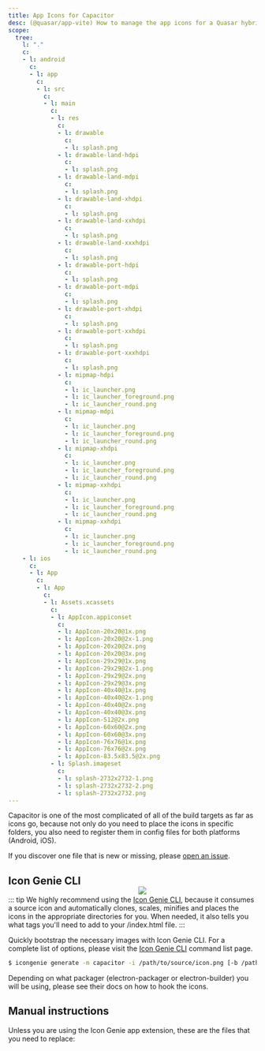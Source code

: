 ```yaml
---
title: App Icons for Capacitor
desc: (@quasar/app-vite) How to manage the app icons for a Quasar hybrid mobile app with Capacitor.
scope:
  tree:
    l: "."
    c:
    - l: android
      c:
      - l: app
        c:
        - l: src
          c:
          - l: main
            c:
            - l: res
              c:
              - l: drawable
                c:
                - l: splash.png
              - l: drawable-land-hdpi
                c:
                - l: splash.png
              - l: drawable-land-mdpi
                c:
                - l: splash.png
              - l: drawable-land-xhdpi
                c:
                - l: splash.png
              - l: drawable-land-xxhdpi
                c:
                - l: splash.png
              - l: drawable-land-xxxhdpi
                c:
                - l: splash.png
              - l: drawable-port-hdpi
                c:
                - l: splash.png
              - l: drawable-port-mdpi
                c:
                - l: splash.png
              - l: drawable-port-xhdpi
                c:
                - l: splash.png
              - l: drawable-port-xxhdpi
                c:
                - l: splash.png
              - l: drawable-port-xxxhdpi
                c:
                - l: splash.png
              - l: mipmap-hdpi
                c:
                - l: ic_launcher.png
                - l: ic_launcher_foreground.png
                - l: ic_launcher_round.png
              - l: mipmap-mdpi
                c:
                - l: ic_launcher.png
                - l: ic_launcher_foreground.png
                - l: ic_launcher_round.png
              - l: mipmap-xhdpi
                c:
                - l: ic_launcher.png
                - l: ic_launcher_foreground.png
                - l: ic_launcher_round.png
              - l: mipmap-xxhdpi
                c:
                - l: ic_launcher.png
                - l: ic_launcher_foreground.png
                - l: ic_launcher_round.png
              - l: mipmap-xxhdpi
                c:
                - l: ic_launcher.png
                - l: ic_launcher_foreground.png
                - l: ic_launcher_round.png
    - l: ios
      c:
      - l: App
        c:
        - l: App
          c:
          - l: Assets.xcassets
            c:
            - l: AppIcon.appiconset
              c:
              - l: AppIcon-20x20@1x.png
              - l: AppIcon-20x20@2x-1.png
              - l: AppIcon-20x20@2x.png
              - l: AppIcon-20x20@3x.png
              - l: AppIcon-29x29@1x.png
              - l: AppIcon-29x29@2x-1.png
              - l: AppIcon-29x29@2x.png
              - l: AppIcon-29x29@3x.png
              - l: AppIcon-40x40@1x.png
              - l: AppIcon-40x40@2x-1.png
              - l: AppIcon-40x40@2x.png
              - l: AppIcon-40x40@3x.png
              - l: AppIcon-512@2x.png
              - l: AppIcon-60x60@2x.png
              - l: AppIcon-60x60@3x.png
              - l: AppIcon-76x76@1x.png
              - l: AppIcon-76x76@2x.png
              - l: AppIcon-83.5x83.5@2x.png
            - l: Splash.imageset
              c:
              - l: splash-2732x2732-1.png
              - l: splash-2732x2732-2.png
              - l: splash-2732x2732.png
---
```



Capacitor is one of the most complicated of all of the build targets as far as icons go, because not only do you need to place the icons in specific folders, you also need to register them in config files for both platforms (Android, iOS).

If you discover one file that is new or missing, please [open an issue](https://github.com/quasarframework/quasar/issues).

<img src="https://cdn.quasar.dev/img/iconfactory.png" style="float:right;max-width:15%;min-width:240px;padding-top:40px" />

## Icon Genie CLI

::: tip
We highly recommend using the [Icon Genie CLI](/icongenie/introduction), because it consumes a source icon and automatically clones, scales, minifies and places the icons in the appropriate directories for you. When needed, it also tells you what tags you'll need to add to your /index.html file.
:::

Quickly bootstrap the necessary images with Icon Genie CLI. For a complete list of options, please visit the [Icon Genie CLI](/icongenie/command-list) command list page.

```bash
$ icongenie generate -m capacitor -i /path/to/source/icon.png [-b /path/to/background.png]
```

Depending on what packager (electron-packager or electron-builder) you will be using, please see their docs on how to hook the icons.

## Manual instructions

Unless you are using the Icon Genie app extension, these are the files that you need to replace:

<doc-tree :def="scope.tree" />
